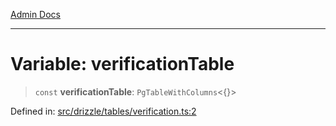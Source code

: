 [Admin Docs](/)

***

# Variable: verificationTable

> `const` **verificationTable**: `PgTableWithColumns`\<\{\}\>

Defined in: [src/drizzle/tables/verification.ts:2](https://github.com/PurnenduMIshra129th/talawa-api/blob/8bb4483f6aa0d175e00d3d589e36182f9c58a66a/src/drizzle/tables/verification.ts#L2)
